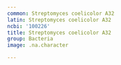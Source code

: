 ```yaml
---
common: Streptomyces coelicolor A32
latin: Streptomyces coelicolor A32
ncbi: '100226'
title: Streptomyces coelicolor A32
group: Bacteria
image: .na.character

---
```

